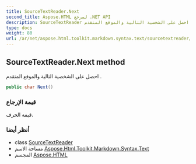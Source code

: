 ```yaml
---
title: SourceTextReader.Next
second_title: Aspose.HTML لمرجع .NET API
description: SourceTextReader طريقة. احصل على الشخصية التالية والموقع المتقدم .
type: docs
weight: 80
url: /ar/net/aspose.html.toolkit.markdown.syntax.text/sourcetextreader/next/
---
```

## SourceTextReader.Next method

احصل على الشخصية التالية والموقع المتقدم .

```csharp
public char Next()
```

### قيمة الإرجاع

قيمة الحرف.

### أنظر أيضا

* class [SourceTextReader](../)
* مساحة الاسم [Aspose.Html.Toolkit.Markdown.Syntax.Text](../../sourcetextreader/)
* المجسم [Aspose.HTML](../../../)


